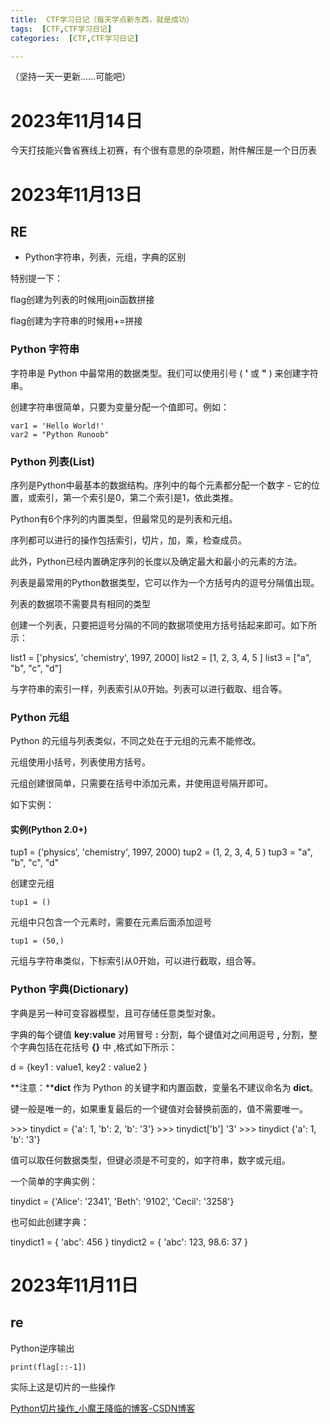 ```yaml
---
title:  CTF学习日记（每天学点新东西，就是成功）
tags:  [CTF,CTF学习日记]
categories:  [CTF,CTF学习日记]

---
```


（坚持一天一更新……可能吧）

# 2023年11月14日

今天打技能兴鲁省赛线上初赛，有个很有意思的杂项题，附件解压是一个日历表

# 2023年11月13日

## RE

- Python字符串，列表，元组，字典的区别

特别提一下：

flag创建为列表的时候用join函数拼接

flag创建为字符串的时候用+=拼接

### Python 字符串

字符串是 Python 中最常用的数据类型。我们可以使用引号 ( **'** 或 **"** ) 来创建字符串。

创建字符串很简单，只要为变量分配一个值即可。例如：

```
var1 = 'Hello World!'
var2 = "Python Runoob"
```

### Python 列表(List)

序列是Python中最基本的数据结构。序列中的每个元素都分配一个数字 - 它的位置，或索引，第一个索引是0，第二个索引是1，依此类推。

Python有6个序列的内置类型，但最常见的是列表和元组。

序列都可以进行的操作包括索引，切片，加，乘，检查成员。

此外，Python已经内置确定序列的长度以及确定最大和最小的元素的方法。

列表是最常用的Python数据类型，它可以作为一个方括号内的逗号分隔值出现。

列表的数据项不需要具有相同的类型

创建一个列表，只要把逗号分隔的不同的数据项使用方括号括起来即可。如下所示：

list1 = ['physics', 'chemistry', 1997, 2000] list2 = [1, 2, 3, 4, 5 ] list3 = ["a", "b", "c", "d"]

与字符串的索引一样，列表索引从0开始。列表可以进行截取、组合等。

### Python 元组

Python 的元组与列表类似，不同之处在于元组的元素不能修改。

元组使用小括号，列表使用方括号。

元组创建很简单，只需要在括号中添加元素，并使用逗号隔开即可。

如下实例：

#### 实例(Python 2.0+)

tup1 = ('physics', 'chemistry', 1997, 2000) tup2 = (1, 2, 3, 4, 5 ) tup3 = "a", "b", "c", "d"

创建空元组

```
tup1 = ()
```

元组中只包含一个元素时，需要在元素后面添加逗号

```
tup1 = (50,)
```

元组与字符串类似，下标索引从0开始，可以进行截取，组合等。

### Python 字典(Dictionary)

字典是另一种可变容器模型，且可存储任意类型对象。

字典的每个键值 **key:value** 对用冒号 **:** 分割，每个键值对之间用逗号 **,** 分割，整个字典包括在花括号 **{}** 中 ,格式如下所示：

d = {key1 : value1, key2 : value2 }

**注意：****dict** 作为 Python 的关键字和内置函数，变量名不建议命名为 **dict**。

键一般是唯一的，如果重复最后的一个键值对会替换前面的，值不需要唯一。

\>>> tinydict = {'a': 1, 'b': 2, 'b': '3'}
\>>> tinydict['b']
'3'
\>>> tinydict
{'a': 1, 'b': '3'}

值可以取任何数据类型，但键必须是不可变的，如字符串，数字或元组。

一个简单的字典实例：

tinydict = {'Alice': '2341', 'Beth': '9102', 'Cecil': '3258'}

也可如此创建字典：

tinydict1 = { 'abc': 456 } tinydict2 = { 'abc': 123, 98.6: 37 }

# 2023年11月11日

## re

Python逆序输出

```
print(flag[::-1])
```

实际上这是切片的一些操作

[Python切片操作_小魔王降临的博客-CSDN博客](https://blog.csdn.net/qq_30460949/article/details/118888961)